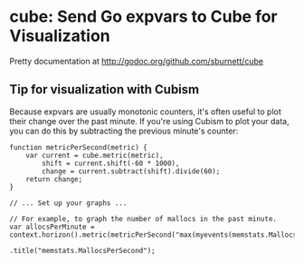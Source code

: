 cube: Send Go expvars to Cube for Visualization
===============================================

Pretty documentation at http://godoc.org/github.com/sburnett/cube

Tip for visualization with Cubism
---------------------------------

Because expvars are usually monotonic counters, it's often useful to plot their
change over the past minute. If you're using Cubism to plot your data, you can
do this by subtracting the previous minute's counter:

    function metricPerSecond(metric) {
        var current = cube.metric(metric),
            shift = current.shift(-60 * 1000),
            change = current.subtract(shift).divide(60);
        return change;
    }

    // ... Set up your graphs ...

    // For example, to graph the number of mallocs in the past minute.
    var allocsPerMinute = context.horizon().metric(metricPerSecond("max(myevents(memstats.Mallocs))"))
                                           .title("memstats.MallocsPerSecond");
